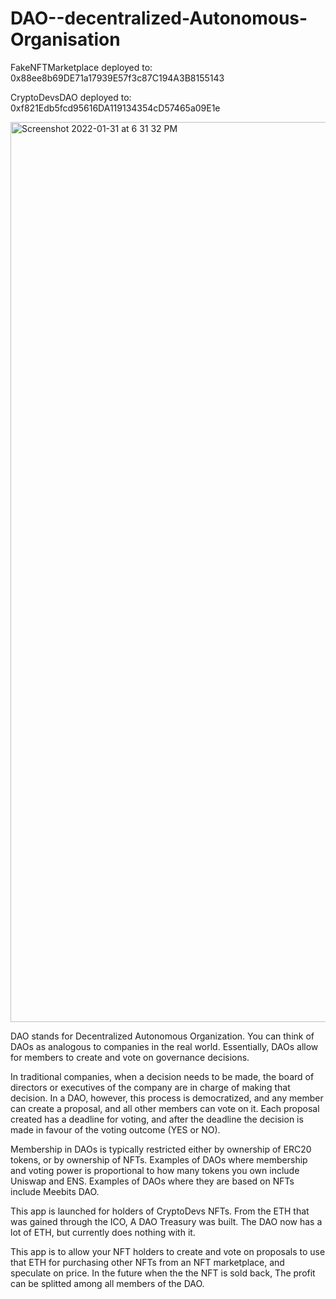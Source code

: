 # DAO--decentralized-Autonomous-Organisation

FakeNFTMarketplace deployed to:  0x88ee8b69DE71a17939E57f3c87C194A3B8155143

CryptoDevsDAO deployed to:  0xf821Edb5fcd95616DA119134354cD57465a09E1e

<img width="1440" alt="Screenshot 2022-01-31 at 6 31 32 PM" src="https://user-images.githubusercontent.com/36278808/151843835-41c62022-fb98-4da1-a368-7147b0206853.png">


DAO stands for Decentralized Autonomous Organization. You can think of DAOs as analogous to companies in the real world. Essentially, DAOs allow for members to create and vote on governance decisions.

In traditional companies, when a decision needs to be made, the board of directors or executives of the company are in charge of making that decision. In a DAO, however, this process is democratized, and any member can create a proposal, and all other members can vote on it. Each proposal created has a deadline for voting, and after the deadline the decision is made in favour of the voting outcome (YES or NO).

Membership in DAOs is typically restricted either by ownership of ERC20 tokens, or by ownership of NFTs. Examples of DAOs where membership and voting power is proportional to how many tokens you own include Uniswap and ENS. Examples of DAOs where they are based on NFTs include Meebits DAO.


This app is launched for holders of CryptoDevs NFTs. From the ETH that was gained through the ICO, A  DAO Treasury was built. The DAO now has a lot of ETH, but currently does nothing with it.

This app is  to allow your NFT holders to create and vote on proposals to use that ETH for purchasing other NFTs from an NFT marketplace, and speculate on price. In the future when the the NFT is sold  back, The profit can be splitted among all members of the DAO.
